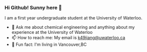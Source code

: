 ### Hi Github! Sunny here 👋
I am a first year undergraduate student at the University of Waterloo. 


- 🤔 Ask me about chemical engineering and anything about my experience at the University of Waterloo
- 📫 How to reach me: My email is k49jiang@uwaterloo.ca
- 🌱 Fun fact: I'm living in Vancouver,BC
